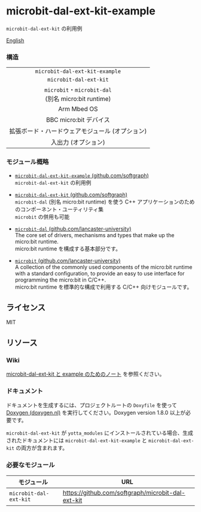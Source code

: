 # microbit-dal-ext-kit-example

`microbit-dal-ext-kit` の利用例

[English](README.md)

### 構造

<table><tr><td align="center">
	<code>microbit-dal-ext-kit-example</code>
</td></tr><tr><td align="center">
	<code>microbit-dal-ext-kit</code>
</td></tr><tr><td align="center">
	<code>microbit</code>・<code>microbit-dal</code> <br>
	(別名 micro:bit runtime)
</td></tr><tr><td align="center">
	Arm Mbed OS
</td></tr><tr><td align="center">
	BBC micro:bit デバイス
</td></tr><tr><td align="center">
	拡張ボード・ハードウェアモジュール (オプション)
</td></tr><tr><td align="center">
	入出力 (オプション)
</td></tr></table>

### モジュール概略

+ [`microbit-dal-ext-kit-example` (github.com/softgraph)](https://github.com/softgraph/microbit-dal-ext-kit-example) <br>
	`microbit-dal-ext-kit` の利用例

+ [`microbit-dal-ext-kit` (github.com/softgraph)](https://github.com/softgraph/microbit-dal-ext-kit) <br>
	`microbit-dal` (別名 micro:bit runtime) を使う C++ アプリケーションのためのコンポーネント・ユーティリティ集 <br>
	`microbit` の併用も可能

+ [`microbit-dal` (github.com/lancaster-university)](https://github.com/lancaster-university/microbit-dal) <br>
	The core set of drivers, mechanisms and types that make up the micro:bit runtime. <br>
	micro:bit runtime を構成する基本部分です。

+ [`microbit` (github.com/lancaster-university)](https://github.com/lancaster-university/microbit) <br>
	A collection of the commonly used components of the micro:bit runtime with a standard configuration, to provide an easy to use interface for programming the micro:bit in C/C++. <br>
	micro:bit runtime を標準的な構成で利用する C/C++ 向けモジュールです。

## ライセンス

MIT

## リソース

### Wiki

[microbit-dal-ext-kit と example のためのノート](https://github.com/softgraph/microbit-dal-ext-kit-example/wiki/Home-(ja)) を参照ください。

### ドキュメント

ドキュメントを生成するには、プロジェクトルートの `Doxyfile` を使って [Doxygen (doxygen.nl)](http://www.doxygen.nl/download.html#latestsrc) を実行してください。Doxygen version 1.8.0 以上が必要です。

`microbit-dal-ext-kit` が `yotta_modules` にインストールされている場合、生成されたドキュメントには `microbit-dal-ext-kit-example` と `microbit-dal-ext-kit` の両方が含まれます。

### 必要なモジュール

モジュール               | URL
---------------------- | ---
`microbit-dal-ext-kit` | https://github.com/softgraph/microbit-dal-ext-kit
